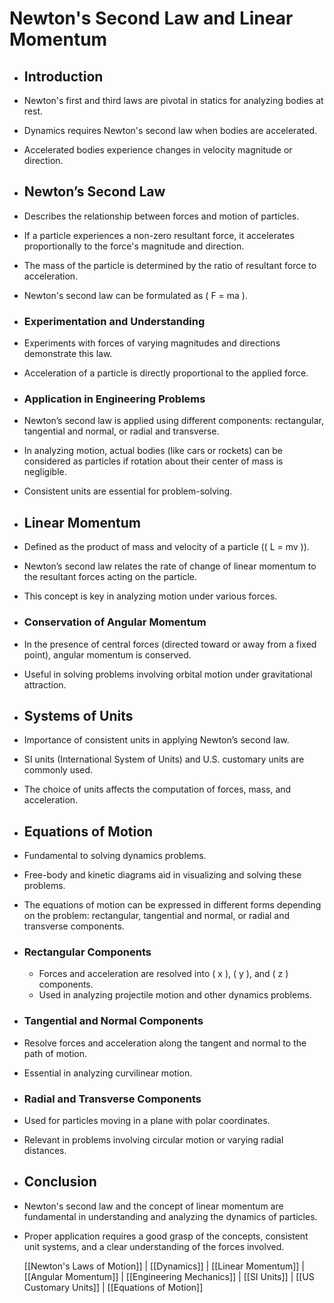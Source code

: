 # Newton's Second Law and Linear Momentum
- ## Introduction
- Newton's first and third laws are pivotal in statics for analyzing bodies at rest.
- Dynamics requires Newton's second law when bodies are accelerated.
- Accelerated bodies experience changes in velocity magnitude or direction.
- ## Newton’s Second Law
- Describes the relationship between forces and motion of particles.
- If a particle experiences a non-zero resultant force, it accelerates proportionally to the force's magnitude and direction.
- The mass of the particle is determined by the ratio of resultant force to acceleration.
- Newton's second law can be formulated as \( F = ma \).
- ### Experimentation and Understanding
- Experiments with forces of varying magnitudes and directions demonstrate this law.
- Acceleration of a particle is directly proportional to the applied force.
- ### Application in Engineering Problems
- Newton’s second law is applied using different components: rectangular, tangential and normal, or radial and transverse.
- In analyzing motion, actual bodies (like cars or rockets) can be considered as particles if rotation about their center of mass is negligible.
- Consistent units are essential for problem-solving.
- ## Linear Momentum
- Defined as the product of mass and velocity of a particle (\( L = mv \)).
- Newton’s second law relates the rate of change of linear momentum to the resultant forces acting on the particle.
- This concept is key in analyzing motion under various forces.
- ### Conservation of Angular Momentum
- In the presence of central forces (directed toward or away from a fixed point), angular momentum is conserved.
- Useful in solving problems involving orbital motion under gravitational attraction.
- ## Systems of Units
- Importance of consistent units in applying Newton’s second law.
- SI units (International System of Units) and U.S. customary units are commonly used.
- The choice of units affects the computation of forces, mass, and acceleration.
- ## Equations of Motion
- Fundamental to solving dynamics problems.
- Free-body and kinetic diagrams aid in visualizing and solving these problems.
- The equations of motion can be expressed in different forms depending on the problem: rectangular, tangential and normal, or radial and transverse components.
- ### Rectangular Components
	- Forces and acceleration are resolved into \( x \), \( y \), and \( z \) components.
	- Used in analyzing projectile motion and other dynamics problems.
- ### Tangential and Normal Components
- Resolve forces and acceleration along the tangent and normal to the path of motion.
- Essential in analyzing curvilinear motion.
- ### Radial and Transverse Components
- Used for particles moving in a plane with polar coordinates.
- Relevant in problems involving circular motion or varying radial distances.
- ## Conclusion
- Newton's second law and the concept of linear momentum are fundamental in understanding and analyzing the dynamics of particles.
- Proper application requires a good grasp of the concepts, consistent unit systems, and a clear understanding of the forces involved.
  
  [[Newton's Laws of Motion]] | [[Dynamics]] | [[Linear Momentum]] | [[Angular Momentum]] | [[Engineering Mechanics]] | [[SI Units]] | [[US Customary Units]] | [[Equations of Motion]]
